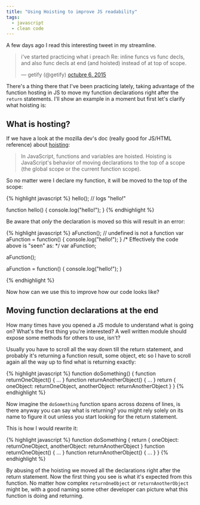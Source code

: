 ```yaml
---
title: "Using Hoisting to improve JS readability"
tags:
  - javascript
  - clean code
---
```


A few days ago I read this interesting tweet in my streamline.

<blockquote class="twitter-tweet" lang="es">
  <p lang="en" dir="ltr">i&#39;ve started practicing what i preach Re: inline funcs vs func decls, and also func decls at end (and hoisted) instead of at top of scope.</p>&mdash; getify (@getify) <a href="https://twitter.com/getify/status/651473332957638656">octubre 6, 2015</a></blockquote>
<script async src="//platform.twitter.com/widgets.js" charset="utf-8"></script>

There's a thing there that I've been practicing lately, taking advantage of the function hosting in JS to move my function declarations right after the `return` statements. I'll show an example in a moment but first let's clarify what hoisting is:

What is hosting?
--------------

If we have a look at the mozilla dev's doc (really good for JS/HTML reference) about [hoisting](https://developer.mozilla.org/en-US/docs/Glossary/Hoisting):

> In JavaScript, functions and variables are hoisted. Hoisting is JavaScript's behavior of moving declarations to the top of a scope (the global scope or the current function scope).

So no matter were I declare my function, it will be moved to the top of the scope:

{% highlight javascript %}
hello(); // logs "hello!"

function hello() {
  console.log("hello!");
}
{% endhighlight %}

Be aware that *only* the declaration is moved so this will result in an error:

{% highlight javascript %}
aFunction(); // undefined is not a function
var aFunction = function() {
  console.log("hello!");
}
/*
Effectively the code above is "seen" as:
*/
var aFunction;

aFunction();

aFunction = function() {
  console.log("hello!");
}

{% endhighlight %}

Now how can we use this to improve how our code looks like?

Moving function declarations at the end
--------------------------------------

How many times have you opened a JS module to understand what is going on? What's the first thing you're interested?
A well written module should expose some methods for others to use, isn't?

Usually you have to scroll all the way down till the return statement, and probably it's returning a function result, some object, etc so I have to scroll again all the way up to find what is returning exactly:

{% highlight javascript %}
function doSomething() {
  function returnOneObject() {
    ...
  }
  function returnAnotherObject() {
    ...
  }
  return {
    oneObject: returnOneObject,
    anotherObject: returnAnotherObject
  }
}
{% endhighlight %}

Now imagine the `doSomething` function spans across dozens of lines, is there anyway you can say what is returning? you might rely solely on its name to figure it out unless you start looking for the return statement.

This is how I would rewrite it:

{% highlight javascript %}
function doSomething {
  return {
    oneObject: returnOneObject,
    anotherObject: returnAnotherObject
  }
  function returnOneObject() {
    ...
  }
  function returnAnotherObject() {
    ...
  }
}
{% endhighlight %}

By abusing of the hoisting we moved all the declarations right after the return statement. Now the first thing you see is what it's expected from this function. No matter how complex `returnOneObject` or `returnAnotherObject` might be, with a good naming some other developer can picture what this function is doing and returning.
